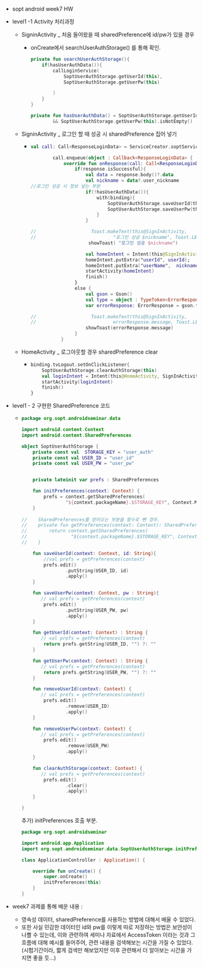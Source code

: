 * sopt android week7 HW

* level1 -1 Activity 처리과정

  * SigninActivity _ 처음 들어왔을 때 sharedPreference에 id/pw가 있을 경우

    * onCreate에서 searchUserAuthStorage() 를 통해 확인. 

      ```kotlin
      private fun searchUserAuthStorage(){
          if(hasUserAuthData()){
              callLoginService(
                  SoptUserAuthStorage.getUserId(this),
                  SoptUserAuthStorage.getUserPw(this)
      
              )
          }
      }
      
      private fun hasUserAuthData() = SoptUserAuthStorage.getUserId(this).isNotEmpty()
              && SoptUserAuthStorage.getUserPw(this).isNotEmpty()
      ```

  * SigninActivity _ 로그인 할 때 성공 시 sharedPreference 집어 넣기

    * ```kotlin
      val call: Call<ResponseLoginData> = ServiceCreator.soptService.postLogin(requestLoginData)
      
              call.enqueue(object : Callback<ResponseLoginData> {
                  override fun onResponse(call: Call<ResponseLoginData>, response: Response<ResponseLoginData>) {
                      if(response.isSuccessful){
                          val data = response.body()?.data
                          val nickname = data?.user_nickname
      //로그인 성공 시 정보 넣는 부분
                          if(!hasUserAuthData()){
                              with(binding){
                                  SoptUserAuthStorage.saveUserId(this@SignInActivity, etID.text.toString())
                                  SoptUserAuthStorage.saveUserPw(this@SignInActivity, etPassword.text.toString())
                              }
                          }
      
      //                    Toast.makeText(this@SignInActivity,
      //                            "로그인 성공 $nickname", Toast.LENGTH_LONG).show()
                           showToast( "로그인 성공 $nickname")
      
                          val homeIntent = Intent(this@SignInActivity, HomeActivity::class.java)
                          homeIntent.putExtra("userId", userId);
                          homeIntent.putExtra("userName",  nickname)
                          startActivity(homeIntent)
                          finish()
                      }
                      else {
                          val gson = Gson()
                          val type = object : TypeToken<ErrorResponse>() {}.type
                          var errorResponse: ErrorResponse = gson.fromJson(response.errorBody()!!.charStream(), type)
      
      //                    Toast.makeText(this@SignInActivity,
      //                            errorResponse.message, Toast.LENGTH_LONG).show()
                          showToast(errorResponse.message)
                      }
                 }
      ```

  * HomeActivity _ 로그아웃할 경우 sharedPreference  clear

    * ```kotlin
      binding.tvLogout.setOnClickListener{
          SoptUserAuthStorage.clearAuthStorage(this)
          val loginIntent = Intent(this@HomeActivity, SignInActivity::class.java)
          startActivity(loginIntent)
          finish()
      }
      ```

* level1 - 2  구현한 SharedPreference 코드

  * ```kotlin
    package org.sopt.androidseminar.data
    
    import android.content.Context
    import android.content.SharedPreferences
    
    object SoptUserAuthStorage {
        private const val  STORAGE_KEY = "user_auth"
        private const val USER_ID = "user_id"
        private const val USER_PW = "user_pw"
    
    
        private lateinit var prefs : SharedPreferences
    
        fun initPreferences(context: Context) {
            prefs = context.getSharedPreferences(
                    "${context.packageName}.$STORAGE_KEY", Context.MODE_PRIVATE)
        }
        
    //    SharedPreferences를 얻어오는 부분을 함수로 뺀 경우.
    //    private fun getPreferences(context: Context): SharedPreferences {
    //        return context.getSharedPreferences(
    //                "${context.packageName}.$STORAGE_KEY", Context.MODE_PRIVATE)
    //    }
    
        fun saveUserId(context: Context, id: String){
            //val prefs = getPreferences(context)
            prefs.edit()
                    .putString(USER_ID, id)
                    .apply()
        }
    
        fun saveUserPw(context: Context, pw : String){
           // val prefs = getPreferences(context)
            prefs.edit()
                    .putString(USER_PW, pw)
                    .apply()
        }
    
        fun getUserId(context: Context) : String {
           // val prefs = getPreferences(context)
            return prefs.getString(USER_ID, "") ?: ""
        }
    
        fun getUserPw(context: Context) : String {
           // val prefs = getPreferences(context)
            return prefs.getString(USER_PW, "") ?: ""
        }
    
        fun removeUserId(context: Context) {
           // val prefs = getPreferences(context)
            prefs.edit()
                    .remove(USER_ID)
                    .apply()
        }
    
        fun removeUserPw(context: Context) {
           // val prefs = getPreferences(context)
            prefs.edit()
                    .remove(USER_PW)
                    .apply()
        }
    
        fun clearAuthStorage(context: Context) {
           // val prefs = getPreferences(context)
            prefs.edit()
                    .clear()
                    .apply()
        }
    
    }
    ```

    추가) initPreferences 호출 부분.

    ```kotlin
    package org.sopt.androidseminar
    
    import android.app.Application
    import org.sopt.androidseminar.data.SoptUserAuthStorage.initPreferences
    
    class ApplicationController : Application() {
    
        override fun onCreate() {
            super.onCreate()
            initPreferences(this)
        }
    }
    ```



* week7 과제를 통해 배운 내용 :
  * 영속성 데이터, sharedPreference를 사용하는 방법에 대해서 배울 수 있었다.
  * 또한 사실 민감한 데이터인 id와 pw를 이렇게 따로 저장하는 방법은 보안성이 나쁠 수 있는데, 이와 관련하여 세미나 자료에서 AccessToken 이라는 것과 그 흐름에 대해 예시를 들어주어, 관련 내용을 검색해보는 시간을 가질 수 있었다. (시험기간이라, 짧게 검색만 해보았지만 이후 관련해서 더 알아보는 시간을 가지면 좋을 듯...)